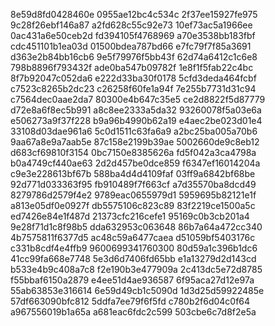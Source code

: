 8e59d8fd0428460e
0955ae12bc4c534c
2f37ee15927fe975
9c28f26ebf146a87
a2fd628c55c92e73
10ef73ac5a1966ee
0ac431a6e50ceb2d
fd394105f4768969
a70e3538bb183fbf
cdc451101b1ea03d
01500bdea787bd66
e7fc79f7f85a3691
d363e2b84bb16cb6
9e5f79976f5bb43f
62d74a6412c1c6e8
798b8896f793432f
ade0ba547b09782f
1e8f1f5fab22c4bc
8f7b92047c052da6
e222d33ba30f0178
5cfd3deda464fcbf
c7523c8265b2dc23
c26258f60fe1a94f
7e255b7731d31c94
c7564dec0aae2da7
80300e4b647c35e5
ce2d8822f5d87779
d72e8a6f8ec5b991
a8c8ee2333a5da32
93260078f5a03e6a
e506273a9f37f228
b9a96b4990b62a19
e4aec2be023d01e4
33108d03dae961a6
5c0d1511c63fa6a9
a2bc25ba005a70b6
9aa67a8e9a7aab5e
87c158e2199b39ae
5002660de9c8eb12
d683cf69810f3154
0bc7150e8385626a
fd5f042a3ca4798a
b0a4749cf440ae63
2d2d457be0dce859
f6347ef16014204a
c9e3e228613bf67b
588ba4d4d4109faf
03ff9a6842bf68be
92d771d033363f95
fb910489f7f663cf
a7d35570ba8dcd49
8279786d2579f4e2
9789eac0655979d1
5959695b82121e1f
a813e05df0e0927f
db5575106c823c89
83f2219ce1500a5c
ed7426e84e1f487d
21373cfc216cefe1
95169c0b3cb201a4
9e28f71d1c8f98b5
dda632953c063648
86b7a64a472cc340
4b7575811f6377d5
ac48c59a6477caea
d51059bf5403176c
c331b8cdf4e4ffb9
9600699341760300
80d59a1c396b1dc6
41cc99fa668e7748
5e3d6d7406fd65bb
e1a13279d2d143cd
b533e4b9c408a7c8
f2e190b3e477909a
2c413dc5e72d8785
f55bbaf6150a2879
e4ee51d4ae936587
6f95aca27d12e97a
55ab63853e316614
6e59d49cb1c5090d
1d3d25d59922485e
57df663090bfc812
5ddfa7ee79f6f5fd
c780b2f6d04c0f64
a967556019b1a65a
a681eac6fdc2c599
503cbe6c7d8f2e5a
